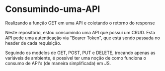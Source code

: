 # Consumindo-uma-API
Realizando a função GET em uma API e coletando o retorno do response

Neste repositório, estou consumindo uma API que possui um CRUD.
Esta API pede uma autenticação via "Bearer Token", que está sendo passada no header de cada requisição.

Seguindo os modelos de GET, POST, PUT e DELETE, trocando apenas as variáveis de ambiente, é possível ter uma noção de como funciona
o consumo de API's (de maneira simplificada) em JS.
